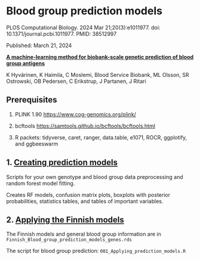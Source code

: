 # Blood group prediction models

PLOS Computational Biology. 2024 Mar 21;20(3):e1011977. doi: 10.1371/journal.pcbi.1011977. PMID: 38512997

Published: March 21, 2024

[**A machine-learning method for biobank-scale genetic prediction of blood group antigens**](https://journals.plos.org/ploscompbiol/article?id=10.1371/journal.pcbi.1011977)

K Hyvärinen, K Haimila, C Moslemi, Blood Service Biobank, ML Olsson, SR Ostrowski, OB Pedersen, C Erikstrup, J Partanen, J Ritari

## Prerequisites

1.  PLINK 1.90 <https://www.cog-genomics.org/plink/>

2.  bcftools <https://samtools.github.io/bcftools/bcftools.html>

3.  R packets: tidyverse, caret, ranger, data.table, e1071, ROCR, ggplotify, and ggbeeswarm

## 1. [Creating prediction models](https://github.com/FRCBS/Blood_group_prediction/tree/main/Creating_prediction_models)

Scripts for your own genotype and blood group data preprocessing and random forest model fitting.

Creates RF models, confusion matrix plots, boxplots with posterior probabilities, statistics tables, and tables of important variables.

## 2. [Applying the Finnish models](https://github.com/FRCBS/Blood_group_prediction/tree/main/Applying_Finnish_bloog_group_prediction_models)

The Finnish models and general blood group information are in `Finnish_Blood_group_prediction_models_genes.rds`

The script for blood group prediction: `001_Applying_prediction_models.R`
